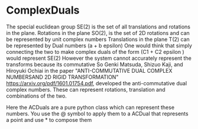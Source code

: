 # ComplexDuals

The special euclidean group SE(2) is the set of  all translations and rotations in the plane. 
Rotations in the plane SO(2), is the set of 2D rotations and can be represented by unit complex numbers
Translations in the plane T(2) can be represented by Dual numbers (a + b epsilon)
One would think that simply connecting the two to make complex duals of the form (C1 + C2 epsilon ) would represent SE(2)
However the system cannot accurately represent the transforms because its commutative
So Genki Matsuda, Shizuo Kaji, and Hiroyuki Ochiai in the paper "ANTI-COMMUTATIVE DUAL COMPLEX NUMBERSAND 2D RIGID TRANSFORMATION" https://arxiv.org/pdf/1601.01754.pdf,
developed the anti-commutative dual complex numbers. These can represent rotations, translation and combinations of the two. 

Here the ACDuals are a pure python class which can represent these numbers. You use the @ symbol to apply them to a ACDual that represents a point and use \* to compose them


